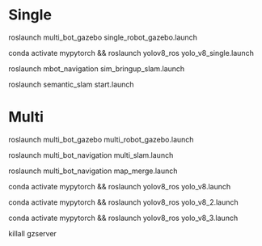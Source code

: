 # Single

roslaunch multi_bot_gazebo single_robot_gazebo.launch 

conda activate mypytorch && roslaunch yolov8_ros yolo_v8_single.launch

roslaunch mbot_navigation sim_bringup_slam.launch

roslaunch semantic_slam start.launch

# Multi

roslaunch multi_bot_gazebo multi_robot_gazebo.launch 

roslaunch multi_bot_navigation multi_slam.launch

roslaunch multi_bot_navigation map_merge.launch

conda activate mypytorch && roslaunch yolov8_ros yolo_v8.launch

conda activate mypytorch && roslaunch yolov8_ros yolo_v8_2.launch

conda activate mypytorch && roslaunch yolov8_ros yolo_v8_3.launch

killall gzserver
